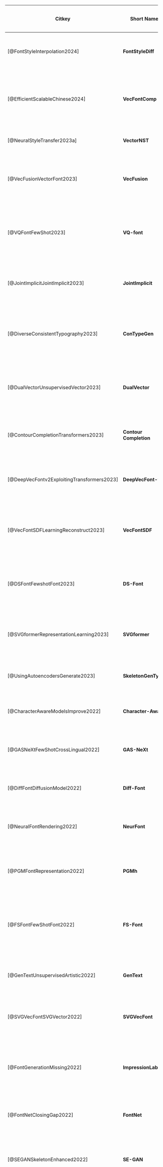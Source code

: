 | **Citkey**                                 | **Short Name**         | **Name**                                                                                                       | **Year** | **Tasks**                                                                           | **Input Type**                         | **Input Detail**                                      | **Encoding Representation**                                                         | **Decoding Modality**                               | **Output Type** | **Output Detail**                                | **Representation**                                                | **Latent Space**                                            | **Datasets Size**                                                                                                                                                                   | **Training / Testing Distribution**                                                                                                                        | **Dataset Source**                                                                                           | **Techniques and Features**                                                                                                             | **Architecture Base**                                               | **Layers**                                                                                         | **Output Evaluation Methods**                                                                                                               | **Evaluation Comparison**                                                                | **Type Designer Involvement as expert** |
| ------------------------------------------ | ---------------------- | -------------------------------------------------------------------------------------------------------------- | -------- | ----------------------------------------------------------------------------------- | -------------------------------------- | ----------------------------------------------------- | ----------------------------------------------------------------------------------- | --------------------------------------------------- | --------------- | ------------------------------------------------ | ----------------------------------------------------------------- | ----------------------------------------------------------- | ----------------------------------------------------------------------------------------------------------------------------------------------------------------------------------- | ---------------------------------------------------------------------------------------------------------------------------------------------------------- | ------------------------------------------------------------------------------------------------------------ | --------------------------------------------------------------------------------------------------------------------------------------- | ------------------------------------------------------------------- | -------------------------------------------------------------------------------------------------- | ------------------------------------------------------------------------------------------------------------------------------------------- | ---------------------------------------------------------------------------------------- | --------------------------------------- |
| [@FontStyleInterpolation2024]              | **FontStyleDiff**      | Font Style Interpolation with Diffusion Models                                                                 | 2024     | interpolation                                                                       | raster images                          | Latin alphabet images (64x64 pixels)                  | Conditional diffusion model (U-Net architecture)                                    | Iterative denoising process                         | raster images   | Font images (64x64 pixels)                       | Real-valued condition vectors, noise images                       | Not specified                                               | MyFonts: 17,412 fonts; GoogleFonts: 2,545 fonts                                                                                                                                     | Train: 13,938 fonts, Val: 1,734 fonts, Test: 1,740 fonts                                                                                                   | MyFonts, GoogleFonts                                                                                         | Image-blending, condition-blending, noise-blending approaches                                                                           | U-Net (diffusion model)                                             | Denoising U-Net with several layers                                                                | Recognition accuracy, qualitative comparison                                                                                                | FANnet, Diff-Font                                                                        | No                                      |
| [@EfficientScalableChinese2024]            | **VecFontComp**        | Efficient and Scalable Chinese Vector Font Generation via Component Composition                                | 2024     | reconstruction, zero-shot font extension                                            | vector paths                           | Chinese character components                          | Affine transformation using Spatial Transformer Network                             | Component-based synthesis                           | vector paths    | Chinese character vectors                        | Affine transformation matrices                                    | Not specified                                               | 92,560 characters                                                                                                                                                                   | Train: 80%, Val: 20% from each font dataset                                                                                                                | Created dataset, SourceHanSans, BableStone, AlibabaPuHuiTi, OPPOSansR, SmileySans, YouAiYuanTi, WenDingKaiTi | Affine transformation, component composition                                                                                            | Spatial Transformer Network                                         | Feature extractor (VGG19), Fusion module (Stack, AdaIN, Cross Attention), Regressor (MLP)          | MAE, RMSE, FID, LPIPS                                                                                                                       | DVF-v2, GAN                                                                              | Font Designer                           |
| [@NeuralStyleTransfer2023a]                | **VectorNST**          | Neural Style Transfer for Vector Graphics                                                                      | 2023     | style transfer                                                                      | vector images                          | SVG images with Bezier curves                         | Differentiable Rasterization (DiffVG)                                               | Real-time style transfer                            | vector images   | Stylized SVG images                              | LPIPS features, contour features                                  | Differentiable, real-time updated latent space              | 500 vector images                                                                                                                                                                   | Not specified                                                                                                                                              | FreeSVG                                                                                                      | LPIPS, Contour Loss                                                                                                                     | VGG-19                                                              | Convolutional layers, differentiable rasterization                                                 | User studies, qualitative comparison                                                                                                        | DiffVG, Gatys et al.                                                                     | Not specified                           |
| [@VecFusionVectorFont2023]                 | **VecFusion**          | VecFusion: Vector Font Generation with Diffusion                                                               | 2023     | interpolation, completion                                                           | raster images                          | Raster images of glyphs                               | Cascaded diffusion model with vector diffusion                                      | Sequential                                          | vector paths    | Vector glyphs                                    | Mixed discrete-continuous representation for control points       | Not specified                                               | 1,424 fonts, 577 distinct Unicode glyphs                                                                                                                                            | Train: 314K glyphs, Val: 5K glyphs, Test: 5K glyphs                                                                                                        | Google Fonts                                                                                                 | Cascaded diffusion model, Mixed discrete-continuous representation, Transformer-based vector model                                      | Transformer-based                                                   | 8 Transformer layers                                                                               | L1, Chamfer Distance (CD), Control point difference (#cp diff), Vector path difference (#vp diff)                                           | ChiroDiff, DeepVecFont-v2                                                                | No                                      |
| [@VQFontFewShot2023]                       | **VQ-font**            | VQ-Font: Few shot font generation via transferring similarity guided global style and quantization local style | 2023     | font completion                                                                     | raster images                          | Raster images of glyphs                               | Similarity-guided global style and quantization local style representation          | Sequential                                          | raster images   | Font glyphs                                      | Discrete latent codes for component-level styles                  | Not specified                                               | 386 Chinese fonts, 3,500 characters each                                                                                                                                            | Train: 370 fonts, 3,000 characters each; Test: 15 unseen fonts, 3,000 seen characters each, 15 unseen fonts, 500 unseen characters each                    | Custom dataset                                                                                               | Global and local style aggregation, Cross-attention-based style transfer, GAN-based training                                            | GAN and VQ-VAE                                                      | 3 Transformer layers for cross-attention, 8 attention heads                                        | SSIM, RMSE, LPIPS, FID, User Study                                                                                                          | FUNIT, MX-Font, LF-Font, DG-Font, AGIS-net, FS-Font                                      | No                                      |
| [@JointImplicitJointImplicit2023]          | **JointImplicit**      | JointImplicit: Joint Implicit Neural Representation for High-fidelity and Compact Vector Fonts                 | 2023     | interpolation                                                                       | raster images                          | Pixelated font images                                 | Joint neural representation using SDF and probabilistic corner field (CF)           | Sequential                                          | vector paths    | Vector fonts                                     | Embeddings of SDF and CF                                          | Not specified                                               | 1,425 fonts, 52 glyphs per font                                                                                                                                                     | Train: 90%, Test: 10%                                                                                                                                      | Public datasets                                                                                              | Implicit neural representation, Corner field modeling, Dual contouring for vectorization                                                | HyperNetworks-based                                                 | Multi-layer perceptrons (MLPs) for SDF and CF networks                                             | L1 error, SSIM, s-mIoU                                                                                                                      | Im2Vec, Multi-Implicit, DeepVecFont, Attr2Font                                           | No                                      |
| [@DiverseConsistentTypography2023]         | **ConTypeGen**         | Towards Diverse and Consistent Typography Generation                                                           | 2023     | style transfer                                                                      | raster images                          | Graphic documents with text elements                  | Autoregressive Transformer with attention mechanism                                 | Sequential                                          | raster images   | Typographic designs                              | Fine-grained typographic attributes                               | Not specified                                               | 23,475 design templates                                                                                                                                                             | Train: 18,780, Test: 2,347, Val: 2,347                                                                                                                     | Crello dataset                                                                                               | Structure-preserved sampling, Fine-grained attribute generation, Consistency and diversity in styling                                   | Transformer-based                                                   | 8 Transformer blocks                                                                               | Attribute metrics (accuracy, MAE, color difference), Structure score, Diversity score                                                       | CanvasVAE, MFC                                                                           | No                                      |
| [@DualVectorUnsupervisedVector2023]        | **DualVector**         | DualVector: Unsupervised Vector Font Synthesis with Dual-Part Representation                                   | 2023     | interpolation, font completion                                                      | raster images                          | Glyph images                                          | Joint vector and pixel representation                                               | Sequential                                          | vector paths    | Vector glyphs                                    | Dual-part vector representation                                   | Shared between modalities                                   | Public datasets: 1,425 fonts, 52 glyphs per font                                                                                                                                    | Train: 90%, Test: 10%                                                                                                                                      | Public datasets                                                                                              | Dual-part representation, Differentiable rendering, Contour refinement, UDF initialization                                              | Transformer-based                                                   | Encoder: CNN + Transformer (6 layers), Decoder: Transformer + MLP                                  | SSIM, L1, s-IoU, LPIPS                                                                                                                      | DeepVecFont, Im2Vec, Multi-Implicits                                                     | No                                      |
| [@ContourCompletionTransformers2023]       | **Contour Completion** | Contour Completion by Transformers and Its Application to Vector Font Data                                     | 2023     | contour completion                                                                  | contour sequences                      | Contour sequences with missing points                 | Sequence embedding                                                                  | Sequence-to-sequence                                | vector paths    | Completed contour sequences                      | 5D vectors (x, y, Contour ID, Point ID, curve flag)               | Not specified                                               | Google Fonts: 489 Serif, 1,275 Sans-Serif, 327 Display, 91 Handwriting                                                                                                              | Train: 1,777 fonts, Val: 200 fonts, Test: 205 fonts                                                                                                        | Google Fonts                                                                                                 | Multi-task learning, Loss functions for contour, point, coordinate, and flags                                                           | Transformer-based                                                   | 4 Transformer layers (Encoder & Decoder)                                                           | L1 distance, Hausdorff distance                                                                                                             | Standard Transformer-Encoder                                                             | No                                      |
| [@DeepVecFontv2ExploitingTransformers2023] | **DeepVecFont-v2**     | DeepVecFont-v2: Exploiting Transformers to Synthesize Vector Fonts with Higher Quality                         | 2023     | interpolation, font completion                                                      | raster images                          | Raster images and vector outlines                     | Relaxation representation for vector outlines                                       | Sequence-to-sequence                                | vector paths    | Vector glyphs                                    | Embeddings of drawing commands and coordinates                    | Not specified                                               | English: 8,035 fonts, Chinese: 212 fonts                                                                                                                                            | Train: 8,035 (EN), 212 (CN), Test: 1,425 (EN), 34 (CN)                                                                                                     | Google Fonts                                                                                                 | Transformer encoder-decoder, Bezier curve alignment, Self-refinement                                                                    | Transformer-based                                                   | 6 Transformer layers                                                                               | Reconstruction errors (L1), IoU, Bezier curve alignment loss                                                                                | DeepSVG, DeepVecFont                                                                     | No                                      |
| [@VecFontSDFLearningReconstruct2023]       | **VecFontSDF**         | VecFontSDF: Learning to Reconstruct and Synthesize High-quality Vector Fonts via Signed Distance Functions     | 2023     | style transfer                                                                      | raster images                          | Raster images of glyphs                               | Spatial representation                                                              | Sequential                                          | raster images   | Font glyphs                                      | Signed Distance Function (SDF)                                    | Multi-scale                                                 | Google Fonts: 143K glyph images                                                                                                                                                     | Train: 90%, Test: 10%                                                                                                                                      | Google Fonts                                                                                                 | SDF rendering, Style transfer, Multi-scale feature extraction                                                                           | CNN-based                                                           | 16 convolutional layers                                                                            | MSE, SSIM, FID                                                                                                                              | DeepSVG, Im2vec, DeepVecFont                                                             | No                                      |
| [@DSFontFewshotFont2023]                   | **DS-Font**            | DS-Font: Few-shot Font Generation by Learning Style Difference and Similarity                                  | 2023     | font completion                                                                     | raster images                          | Raster images of glyphs                               | Style representation through multi-layer style projector (MSP)                      | Sequential                                          | raster images   | Font glyphs                                      | Embeddings of style codes                                         | Not specified                                               | 1,425 fonts, 52 glyphs per font                                                                                                                                                     | Train: 90%, Test: 10%                                                                                                                                      | Public datasets                                                                                              | Multi-layer style projector (MSP), multi-task patch discriminator, contrastive learning                                                 | GAN-based                                                           | Multi-layer style projector, multi-task patch discriminator, generator with attention mechanism    | L1 loss, LPIPS, RMSE, Acc(C), Acc(S), FID(C), FID(S)                                                                                        | LF-Font, MX-Font, DG-Font, FTransGAN, MF-Net                                             | No                                      |
| [@SVGformerRepresentationLearning2023]     | **SVGformer**          | SVGformer: Representation Learning for Continuous Vector Graphics Using Transformers                           | 2023     | classification, interpolation, retrieval                                            | vector paths                           | Continuous SVG commands                               | Sequential and Geometric representation                                             | Sequential                                          | vector paths    | Vector graphics (SVGs)                           | Embeddings of continuous commands and geometric information       | Not specified                                               | Google Fonts, Icons dataset: Size not specified                                                                                                                                     | Not specified                                                                                                                                              | Google Fonts, Icons datasets                                                                                 | Geometric self-attention, Graph convolutional network (GCN), Continuous value embedding                                                 | Transformer-based                                                   | Encoder: Multiple geometric self-attention modules, Decoder: Multi-head attention                  | Chamfer distance (CD), Cross-entropy (CE)                                                                                                   | DeepSVG, LayoutTransformer                                                               | No                                      |
| [@UsingAutoencodersGenerate2023]           | **SkeletonGenType**    | Using Autoencoders to Generate Skeleton-Based Typography                                                       | 2023     | interpolation                                                                       | raster images                          | Alphabet images (64x64 pixels)                        | Variational Autoencoder (VAE), Autoregressive Sketch Decoder                        | Sketch Decoder (LSTM)                               | raster images   | Skeleton images (64x64 pixels)                   | Real-valued condition vectors, means (µ), standard deviations (σ) | Regularized, smooth latent space                            | 68,198 images                                                                                                                                                                       | Train: Not specified                                                                                                                                       | Google Fonts                                                                                                 | Skeleton extraction, Conditional VAE, Sketch Decoder                                                                                    | Variational Autoencoder (VAE)                                       | Convolutional layers, LSTM layers with dropout                                                     | Binary Cross Entropy, Kullback-Leibler Divergence                                                                                           | Not specified                                                                            | Not specified                           |
| [@CharacterAwareModelsImprove2022]         | **Character-Aware**    | Character-Aware Models Improve Visual Text Rendering                                                           | 2022     | text rendering                                                                      | raster images                          | Text inputs (character-level and token-level)         | Character-aware and character-blind representations                                 | Sequential                                          | raster images   | Visual text rendering in images                  | Token and character embeddings                                    | Not specified                                               | Not specified                                                                                                                                                                       | Train: 500,000 steps, Test: Not specified                                                                                                                  | Laion-400M                                                                                                   | Character-aware and character-blind text encoders, Hybrid models, Pretraining                                                           | T5, ByT5, Concat(T5-XXL, ByT5-Small)                                | Multiple layers (sizes not specified)                                                              | OCR-based metrics (accuracy), Human ratings                                                                                                 | Imagen, Stable Diffusion, Parti                                                          | No                                      |
| [@GASNeXtFewShotCrossLingual2022]          | **GAS-NeXt**           | GAS-NeXt: Few-Shot Cross-Lingual Font Generator                                                                | 2022     | cross-lingual font completion                                                       | raster images                          | Raster images and style reference images              | Layer attention and context-aware attention                                         | Sequential                                          | raster images   | Stylized glyph images                            | Encoded style and content features                                | Not specified                                               | Li et al. dataset                                                                                                                                                                   | Train: 90%, Test: 10%                                                                                                                                      | Li et al. dataset, Azadi et al. dataset, CASIA dataset                                                       | Layer attention, Context-aware attention, Local discriminator                                                                           | AGIS-Net and Font Translator GAN based                              | Encoder: 6 convolutional layers, Decoder: 6 deconvolutional layers                                 | FID, SSIM, Pixel-level Accuracy                                                                                                             | Font Translator GAN, AGIS-Net                                                            | No                                      |
| [@DiffFontDiffusionModel2022]              | **Diff-Font**          | Diffusion Model for Robust One-Shot Font Generation                                                            | 2022     | font completion                                                                     | raster images                          | Raster images of glyphs                               | Gaussian noise representation                                                       | Sequential                                          | raster images   | Font glyphs                                      | Character attributes embedding (content, stroke, style)           | Not specified                                               | Small: 1,000 Chinese characters, Large: 3,755 Chinese characters                                                                                                                    | Train: 80%, Test: 20%                                                                                                                                      | Custom dataset                                                                                               | Diffusion model, Stroke-wise information                                                                                                | UNet-based DDPM                                                     | Multi-scale U-Net layers                                                                           | SSIM, RMSE, LPIPS, FID                                                                                                                      | FUNIT, MX-Font, DG-Font                                                                  | No                                      |
| [@NeuralFontRendering2022]                 | **NeurFont**           | Neural Font Rendering                                                                                          | 2022     | interpolation                                                                       | vector paths                           | Vector glyph outlines                                 | Implicit neural representation                                                      | Sequential                                          | raster images   | Rasterized glyphs at various sizes               | Implicit functions                                                | Not specified                                               | Not specified                                                                                                                                                                       | Not specified                                                                                                                                              | Custom dataset                                                                                               | Implicit neural representation, Frequency encoding, Batch normalization adaptations                                                     | U-Net-based, Implicit model                                         | Encoder-decoder with multiple layers, Implicit model with 5 layers                                 | L2 pixelwise loss, Focal loss                                                                                                               | Comparison between masked MLP and implicit model                                         | No                                      |
| [@PGMFontRepresentation2022]               | **PGMh**               | PGM: Font Representation Learning via Paired-glyph Matching                                                    | 2022     | font retrieval, style transfer, font completion                                     | raster images                          | Glyph images                                          | Paired-glyph matching learning                                                      | Sequential                                          | embedings       | Font embeddings                                  | Embeddings of glyph representations                               | Not specified                                               | O’Donovan: 1,088 fonts, Capitals64: 10,682 fonts, Open Font Library (OFL): 3,802 fonts                                                                                              | O’Donovan: Train: 1,088 fonts, Val: 28 fonts, Capitals64: Train: 7,649 fonts, Val: 1,473 fonts, Test: 1,560 fonts, OFL: Train: 3,702 fonts, Val: 100 fonts | O’Donovan dataset, Capitals64, OFL                                                                           | Paired-glyph matching, Cross-entropy loss, L1 loss, Contrastive learning                                                                | ResNet18-based                                                      | ResNet18 backbone, additional layers for projection head                                           | Retrieval mean accuracy (MACC_Ret), Font attribute prediction (L1-error)                                                                    | Classification, Style Transfer, Autoencoder                                              | No                                      |
| [@FSFontFewShotFont2022]                   | **FS-Font**            | FS-Font: Few-Shot Font Generation by Learning Fine-Grained Local Styles                                        | 2022     | font completion                                                                     | raster images                          | Raster images of glyphs                               | Fine-grained local style representation through cross-attention                     | Sequential                                          | raster images   | Stylized glyph images                            | Fine-grained local style representation (FLS)                     | Not specified                                               | 407 fonts, 3,396 characters                                                                                                                                                         | Train: 397 fonts, 2,896 characters, Test: 10 fonts, 500 unseen characters (UFUC), 2,896 seen characters (UFSC)                                             | Custom dataset                                                                                               | Cross-attention based style aggregation, Self-reconstruction branch, Reference selection strategy                                       | Convolutional and Residual Blocks                                   | Multiple convolutional and residual layers                                                         | L1 loss, RMSE, SSIM, LPIPS, User Study                                                                                                      | FUNIT, DG-Font, MX-Font, AGIS-net, LF-Font                                               | No                                      |
| [@GenTextUnsupervisedArtistic2022]         | **GenText**            | GenText: Unsupervised Artistic Text Generation via Decoupled Font and Texture Manipulation                     | 2022     | text effect transfer, font style transfer, image style transfer, font interpolation | raster images                          | Content images, font images, texture reference images | Spatial and global code representation                                              | Sequence-to-sequence                                | raster images   | Artistic text images                             | Embeddings (spatial and global code)                              | Not specified                                               | Artistic text benchmarks (e.g., TE141K)                                                                                                                                             | Train: 90%, Test: 10%                                                                                                                                      | Public datasets                                                                                              | GAN, unsupervised learning, stylization and destylization                                                                               | Encoder-decoder GAN                                                 | 4 downsampling residual blocks, 2 convolution layers                                               | PSNR, SSIM, Perceptual loss, Style loss                                                                                                     | AdaIN, Dpatch, NCE, CycleGAN                                                             | No                                      |
| [@SVGVecFontSVGVector2022]                 | **SVGVecFont**         | SVGVecFont: SVG Vector Font Generation for Chinese Characters with Transformer                                 | 2022     | interpolation, completion                                                           | vector paths                           | SVG vector graphics                                   | Sequence-to-sequence                                                                | Sequence-to-sequence                                | vector paths    | Vector glyphs                                    | Commands and Coordinates                                          | Not specified                                               | Chinese: 407 fonts, 3396 characters                                                                                                                                                 | Train: 397 fonts, Test: 10 fonts                                                                                                                           | Public datasets                                                                                              | Transformer encoder-decoder, Style Aggregation Module                                                                                   | Transformer-based                                                   | Multi-head projection, Self-reconstruction branch                                                  | L1 loss, Adversarial loss, SSIM, LPIPS, FID                                                                                                 | DeepVecFont, Diff-Font, GAS-NeXt                                                         | No                                      |
| [@FontGenerationMissing2022]               | **ImpressionLabels**   | Font Generation with Missing Impression Labels                                                                 | 2022     | style transfer                                                                      | raster images                          | Raster images of glyphs                               | Conditional GAN with missing label handling                                         | Sequential                                          | raster images   | Font glyphs                                      | Impression label embeddings                                       | Not specified                                               | MyFonts: 17,202 fonts, 1,430 impression labels                                                                                                                                      | Train: 90%, Test: 10%                                                                                                                                      | MyFonts dataset                                                                                              | Co-occurrence-based missing label estimator, Impression label space compressor, Style consistency discriminator                         | GAN-based                                                           | Progressive GAN with auxiliary classifiers                                                         | FID, Intra-FID, mAP-train, mAP-test                                                                                                         | C-GAN+, AC-GAN+, CP-GAN+, Imp2Font                                                       | No                                      |
| [@FontNetClosingGap2022]                   | **FontNet**            | FontNet: Closing the gap to font designer performance in font synthesis                                        | 2022     | font style transfer, font completion                                                | raster images                          | Font images                                           | Embedding                                                                           | Adversarial generation                              | raster images   | High-resolution font images                      | Embeddings of style and content features                          | Style embedding space                                       | 90 Korean fonts, 2,350 characters                                                                                                                                                   | Train: 75% fonts, Test: 25% fonts                                                                                                                          | Naver Fonts                                                                                                  | StyleGAN, Separator network, Triplet loss                                                                                               | StyleGAN-based                                                      | Encoder-Decoder with separator network                                                             | SSIM, mFID, Top-1 accuracy                                                                                                                  | MX-Font, FUNIT                                                                           | No                                      |
| [@SEGANSkeletonEnhanced2022]               | **SE-GAN**             | SE-GAN: Skeleton Enhanced GAN-based Model for Brush Handwriting Font Generation                                | 2022     | style transfer                                                                      | raster images                          | Raster images of brush handwriting                    | Spatial representation                                                              | Sequential                                          | raster images   | Font glyphs                                      | Skeleton-based representation                                     | Multi-scale                                                 | Custom dataset: 15,799 high-resolution images                                                                                                                                       | Train: 80%, Dev: 10%, Test: 10%                                                                                                                            | Custom dataset                                                                                               | GAN-based model, Self-attentive Refined Attention Module (SAttRAM), skeleton discriminator                                              | GAN-based                                                           | 4 residual blocks for each encoder, 2 discriminators                                               | Content accuracy, FID, User preference                                                                                                      | zi2zi, CycleGAN, StarGAN, DF-Font                                                        | Yes                                     |
| [@ArbitraryFontGeneration2022]             | **ArbitFontGen*        | Arbitrary Font Generation by Encoder Learning of Disentangled Features                                         | 2022     | style transfer                                                                      | raster images                          | Raster images of fonts                                | Spatial representation                                                              | Sequential                                          | raster images   | Font images                                      | Disentangled features of text content and font style              | N/A                                                         | Korean: 238 train, 40 test; Chinese: 185 train, 15 test; English: 185 train, 15 test                                                                                                | Train: 85%, Test: 15%                                                                                                                                      | Noonnu, Internet, Chinese Font Design                                                                        | Stacked input, Consistency loss, VGG-19, AdaIN, Hallucinated stack                                                                      | VGG-19 based                                                        | VGG-19 layers, AdaIN layers, ConvBlock layers                                                      | FID, L1 distance, Perceptual distance                                                                                                       | FUNIT, EMD                                                                               | No                                      |
| [@CVFontSynthesizingChinese2022]           | **CVFont**             | CVFont: Synthesizing Chinese Vector Fonts via Deep Layout Inferring                                            | 2022     | style transfer                                                                      | raster images                          | Raster images of glyphs                               | Hierarchical approach to component extraction, using CPD algorithm for registration | Sequential                                          | vector paths    | Chinese vector fonts                             | Components and strokes                                            | Multi-scale                                                 | GB2312 Kaiti font library (6763 characters), 70 Chinese fonts                                                                                                                       | Pre-train: 60 fonts, Online: 10 fonts, Testing: 69 fonts                                                                                                   | Founder Group                                                                                                | Layout prediction with Faster R-CNN, U-Net based generator, Skeleton extraction, Shape decomposition                                    | ResNet-101 + U-Net                                                  | ResNet-101 backbone, U-Net generator with 3 downsampling layers, Faster R-CNN detector             | IoU scores, Qualitative user study                                                                                                          | Rewrite, pix2pix, CycleGAN, EasyFont, zi2zi                                              | Yes                                     |
| [@XMPFontSelfSupervisedCrossModality2022]  | **XMP-Font**           | XMP-Font: Self-Supervised Cross-Modality Pre-Training for Few-Shot Font Generation                             | 2022     | font completion                                                                     | raster images                          | Glyph images, stroke labels                           | Cross-modality representation                                                       | Cross-modality                                      | raster images   | Glyphs                                           | Stroke-level, component-level, character-level styles             | Pre-trained with self-supervised signals                    | 100 font styles                                                                                                                                                                     | Train: 90%, Test: 10%                                                                                                                                      | Founder font libraries                                                                                       | Cross-modality transformer-based encoder, ECA modules, LSTM-based stroke loss                                                           | Transformer-based                                                   | Cross-modality encoder with BERT layers, 4 ECA modules                                             | FID, PSNR, SSIM, L1, User study                                                                                                             | StarGAN-v2, FUNIT, LF-Font, MX-Font, DG-Font                                             | No                                      |
| [@SharedLatentSpace2022]                   | **NoisyImpressions**   | Shared Latent Space of Font Shapes and Their Noisy Impressions.                                                | 2022     | cross-modal: shape-to-impression, impression-to-shape                               | raster images                          | Glyph images, impression words                        | Shared latent space representation                                                  | Cross-modal                                         | raster images   | Glyph images, impression words                   | Vector representations for font shapes and impression words       | Shared latent space with DeepSets                           | MyFonts: 18,815 fonts                                                                                                                                                               | Train: 9,980, Validation: 2,992, Test: 1,223                                                                                                               | MyFonts dataset                                                                                              | DeepSets for shape-relevant impression filtering, cross-modal autoencoders                                                              | Autoencoder, ResNet18-based encoder                                 | ResNet18 encoder, deconvolutional layers for decoder                                               | Precision@K, average retrieval rank, Hausdorff distance                                                                                     | Impressions2Font                                                                         | No                                      |
| [@StrokeStylesStrokebasedSegmentation2022] | **StrokeStyles**       | Stroke-based Segmentation and Stylization of Fonts.                                                            | 2022     | style transfer                                                                      | vector paths                           | Glyph outlines                                        | Stroke-based segmentation with curvilinear shape features and augmented medial axis | Parametric                                          | raster images   | Stylized glyphs                                  | Shape components and stroke-based representation                  | Not specified                                               | Not specified                                                                                                                                                                       | Not specified                                                                                                                                              | Not specified                                                                                                | Stroke-based segmentation, Curvilinear shape features, Augmented medial axis, Junction types                                            | Not specified                                                       | Not specified                                                                                      | Qualitative visual inspection, User study                                                                                                   | Not specified                                                                            | No                                      |
| [@PGMFontRepresentation2022]               | **PGM**                | PGM: Font Representation Learning via Paired-glyph Matching                                                    | 2022     | font retrieval, style transfer                                                      | raster images                          | Glyph images of characters                            | Paired-glyph matching with contrastive learning                                     | Parametric                                          | embedings       | Font embeddings                                  | Latent space with high dimensional glyph embeddings               | Not specified                                               | O’Donovan dataset: 1,088 fonts (training), 28 fonts (validation); OFL: 3,702 fonts (training), 100 fonts (validation); Capitals64: 7,649 fonts (training), 1,473 fonts (validation) | O’Donovan: train/val (1,088/28), OFL: train/val (3,702/100), Capitals64: train/val/test (7,649/1,473/1,560)                                                | O’Donovan dataset, Open Font Library (OFL), Capitals64                                                       | Paired-glyph matching, Contrastive learning, ResNet18 backbone, Retrieval accuracy, Font attribute prediction                           | ResNet18 backbone                                                   | Not specified                                                                                      | Retrieval mean accuracy (MACCRet), Font attribute prediction L1-error, Image L1-error                                                       | Classification, Style Transfer, Autoencoder, Srivatsan et al.                            | No                                      |
| [@CKFontFewShotKorean2021]                 | **CKFont**             | CKFont: Few-Shot Korean Font Generation based on Hangul Composability                                          | 2021     | font completion                                                                     | raster images                          | Glyph images                                          | Spatial representation                                                              | Sequential                                          | raster images   | Glyphs                                           | Character-level styles                                            | Pre-trained with self-supervised signals                    | 2,350 glyphs                                                                                                                                                                        | Train: 2,000, Test: 350                                                                                                                                    | Hangul standard code system (KS X 1001)                                                                      | Conditional GAN, dual encoders, style extraction from components                                                                        | GAN-based                                                           | 6 convolutional layers in each encoder, 6 deconvolutional layers in the decoder                    | L1, L2, SSIM, FID                                                                                                                           | zi2zi, SKFont                                                                            | No                                      |
| [@ScalableFontReconstruction2021]          | **DualFont-MF**        | Scalable Font Reconstruction with Dual Latent Manifolds                                                        | 2021     | reconstruction                                                                      | raster images                          | Glyph images                                          | Dual latent manifolds representation                                                | Matrix factorization                                | raster images   | Glyph images                                     | Vector representations for font style and character shape         | Dual latent spaces with Gaussian priors                     | Google Fonts: 2017 fonts, Chinese Simplified: 623 fonts                                                                                                                             | Train: 60%, Dev: 20%, Test: 20%                                                                                                                            | Google Fonts, Chinese Simplified dataset                                                                     | Dual manifold model, adaptive wavelet loss, U-Net architecture                                                                          | U-Net-based                                                         | Encoder: convolutional layers, Decoder: transposed convolutional layers with MLP parameters        | SSIM, L2, Human evaluation (Amazon Mechanical Turk)                                                                                         | EMD, Nearest Neighbor                                                                    | No                                      |
| [@ZiGANFinegrainedChinese2021]             | **ZiGAN**              | ZiGAN: Fine-grained Chinese Calligraphy Font Generation via a Few-shot Style Transfer Approach                 | 2021     | style transfer                                                                      | raster images                          | Glyph images                                          | Spatial representation                                                              | Sequential                                          | raster images   | Glyphs                                           | Character-level styles                                            | Learned correlation between structures of different styles  | 61,151 images, 6560 characters                                                                                                                                                      | Train: 100 or 200 shots, Test: remaining images                                                                                                            | Chinese calligraphy character website                                                                        | GAN-based, CAM attention module, CycleGAN                                                                                               | GAN-based                                                           | Encoder: 8 convolutional layers, Decoder: 8 deconvolutional layers                                 | FID, IOU, Top-1 Accuracy, User study                                                                                                        | zi2zi, pix2pix, U-GAT-IT, CycleGAN, StarGAN, CalliGAN                                    | No                                      |
| [@DeepVecFontSynthesizingHighquality2021]  | **DeepVecFont**        | DeepVecFont: Synthesizing High-quality Vector Fonts via Dual-modality Learning                                 | 2021     | font completion, interpolation                                                      | raster images, vector paths            | Raster images, vector outlines                        | Dual-modality representation                                                        | Sequential                                          | vector paths    | Vector glyphs                                    | Image-aspect and sequence-aspect features                         | Latent space with Gaussian priors                           | 8K fonts for training, 1.5K for testing                                                                                                                                             | Train: 8K fonts, Test: 1.5K fonts                                                                                                                          | SVG-Fonts Dataset                                                                                            | Dual-modality learning, differentiable rasterization, Mixture Density Network                                                           | CNN-based, RNN-based                                                | Convolutional layers, LSTM layers                                                                  | L1 loss, Perceptual loss, Cross-Entropy loss, MDN loss                                                                                      | SVG-VAE, DeepSVG, Im2Vec                                                                 | No                                      |
| [@FontCompletionManipulation2021]          | **CycleFont**          | Font Completion and Manipulation by Cycling Between Multi-Modality Representations                             | 2021     | font completion, interpolation, manipulation                                        | raster images, vector paths, poit sets | Raster images, SVG curves, point sets                 | Multi-modality representation (image-to-graph-to-image)                             | Multi-modality (graph-based)                        | raster images   | Glyph images                                     | Graph-based representation                                        | Latent space with graph representation                      | Google Fonts: 2693 fonts, 55,554 glyphs                                                                                                                                             | Train: 95%, Test: 5%                                                                                                                                       | Google Fonts dataset                                                                                         | Cross-modality auto-encoder, graph-based representation                                                                                 | Graph-based, auto-encoder                                           | Image encoder (Conv2D), point set decoder, graph constructor, neural renderer                      | MSE, PSNR, SSIM                                                                                                                             | TCN                                                                                      | No                                      |
| [@LearningImplicitGlyph2021]               | **ImplicitGlyph**      | Learning Implicit Glyph Shape Representation                                                                   | 2021     | interpolation, style transfer                                                       | raster images                          | Raster images                                         | Implicit representation                                                             | Implicit function decoding                          | raster images   | Glyph images                                     | Signed distance functions with quadratic curves                   | Continuous 2D space                                         | 26390 glyph images                                                                                                                                                                  | Train: 26390 images, Validation: dataset split                                                                                                             | Custom dataset                                                                                               | Implicit representation, quadratic curves, disentangled encoder, auxiliary character classifier                                         | CNN-based, ResNet-18                                                | ResNet-18 encoder, MLP for curve parameters                                                        | SSIM, LPIPS, L1 distance, User study                                                                                                        | VAE, pix2pix, AGIS-Net, FANnet                                                           | No                                      |
| [@LearningPerceptualManifold2021]          | **PerceptFont-MF**     | Learning Perceptual Manifold of Fonts                                                                          | 2021     | gont exploration, style transfer                                                    | raster images                          | Raster images                                         | Latent space representation                                                         | Sequential                                          | raster images   | Glyph images                                     | Perceptual manifolds                                              | Continuous latent space                                     | Google Fonts: 2169 fonts                                                                                                                                                            | Train: 90%, Test: 10%                                                                                                                                      | Google Fonts                                                                                                 | Variational Autoencoder (VAE), t-SNE for manifold learning, kernel density estimation                                                   | VAE-based                                                           | Encoder: 4 convolutional layers, Decoder: 2 convolutional layers                                   | SSIM, User study                                                                                                                            | Comparison with traditional font exploration interfaces                                  | Yes                                     |
| [@FontRLChineseFont2021]                   | **FontRL**             | FontRL: Chinese Font Synthesis via Deep Reinforcement Learning                                                 | 2021     | font completion                                                                     | raster images                          | Glyph images                                          | Spatial representation                                                              | Sequential                                          | raster images   | Glyph images                                     | Stroke-level styles                                               | Deep reinforcement learning with TPS transformations        | 6,763 characters in 5 styles                                                                                                                                                        | Train: 775 characters, Test: 5 styles                                                                                                                      | Custom dataset                                                                                               | Deep reinforcement learning, TPS transformation, CNN-based image rendering                                                              | ResNet-18, CNN-based                                                | Policy network (ResNet-18), BBoxNet (ResNet-34), StyleNet for rendering                            | L1 loss, IoU, User study                                                                                                                    | SCFont, zi2zi, DCFont, FontRNN, pix2pix                                                  | No                                      |
| [@LFFontFewshotFont2021]                   | **LF-Font**            | LF-Font: Few-shot Font Generation with Localized Style Representations and Factorization                       | 2021     | font completion                                                                     | raster images                          | Glyph images                                          | Spatial representation                                                              | Sequential                                          | raster images   | Glyphs                                           | Localized style representations, factorization modules            | Factorized component and style factors                      | 19,514 characters                                                                                                                                                                   | Train: 467 fonts, Test: 15 fonts                                                                                                                           | Custom collected Chinese fonts                                                                               | Component-wise style encoding, content encoder, factorization modules                                                                   | CNN-based                                                           | Style encoder, content encoder, generator with 4 convolutional layers                              | LPIPS, Accuracy, FID, User study                                                                                                            | SA-VAE, EMD, AGIS-Net, FUNIT, DM-Font                                                    | No                                      |
| [@StrokeGANReducingMode2021]               | **StrokeGAN**          | Reducing Mode Collapse in Chinese Font Generation via Stroke Encoding                                          | 2021     | style transfer                                                                      | raster images                          | Glyph images                                          | Stroke encoding representation                                                      | Sequential                                          | raster images   | Glyph images                                     | Stroke-level encoding                                             | CycleGAN with stroke encoding                               | 9 different fonts datasets                                                                                                                                                          | Train: 90%, Test: 10%                                                                                                                                      | Custom collected, CASIA-HWDB1.1, Internet                                                                    | Stroke encoding, CycleGAN, stroke-encoding reconstruction loss                                                                          | CycleGAN-based                                                      | 2 convolutional layers (down-sampling), 9 residual modules, 2 deconvolutional layers (up-sampling) | Content accuracy, Recognition accuracy, Stroke error                                                                                        | CycleGAN, zi2zi, Chinese Typography Transfer (CTT)                                       | No                                      |
| [@DGFontDeformableGenerative2021]          | **DG-Font**            | DG-Font: Deformable Generative Networks for Unsupervised Font Generation                                       | 2021     | font completion                                                                     | raster images                          | Raster images of glyphs                               | Spatial representation                                                              | Sequential                                          | raster images   | Font glyphs                                      | Spatial features and latent vector representations                | Deformable                                                  | Custom dataset: 410 fonts, 990 characters each                                                                                                                                      | Train: 400 fonts, 800 chars/font; Test: 10 fonts, 190 chars/font                                                                                           | Custom dataset                                                                                               | Deformable convolution, Feature Deformation Skip Connection (FDSC), AdaIN                                                               | CNN-based                                                           | Deformable convolutions, residual blocks, multi-task discriminator                                 | L1 loss, RMSE, SSIM, LPIPS, FID                                                                                                             | CycleGAN, EMD, Zi2zi, GANimorph, FUNIT                                                   | No                                      |
| [@RadicalCompositionNetwork2021]           | **RCN**                | Radical Composition Network for Chinese Character Generation                                                   | 2021     | cross-modal: caption-to-font                                                        | raster images                          | Caption text, Raster images of radicals               | Sequential                                                                          | Sequential                                          | raster images   | Chinese character images                         | Embeddings                                                        | Tree-structured                                             | Printed: 114,665 characters; Handwritten: 2,674,784 characters                                                                                                                      | Train: 22,933 classes, Test: 4,172 classes                                                                                                                 | Custom dataset                                                                                               | Tree-structured encoder (TRN), DenseNet, Deconvolution, Perceptual loss                                                                 | Encoder-decoder (CNN-based)                                         | Tree-structured recurrent units, Deconvolution layers                                              | L1 loss, RMSE, SSIM, LPIPS                                                                                                                  | RAN, zi2zi                                                                               | No                                      |
| [@SkelGANFontImage2021]                    | **SkelGAN**            | SkelGAN: A Font Image Skeletonization Method                                                                   | 2021     | style transfer, skeletonization                                                     | raster images                          | Font images                                           | Spatial representation                                                              | Sequential                                          | raster images   | Skeletons of font glyphs                         | One-pixel-width skeletons                                         | Multi-scale                                                 | Custom dataset: 70,500 glyph images                                                                                                                                                 | Train: 90%, Test: 10%                                                                                                                                      | Custom dataset                                                                                               | GANs, Style classification, Character classification, Multi-scale feature extraction                                                    | Modified U-Net                                                      | 14 layers (7 encoder, 7 decoder)                                                                   | SSIM, L1 distance                                                                                                                           | Lee’s method, Pix2pix                                                                    | No                                      |
| [@AdaptiFontIncreasingIndividuals2021]     | **AdaptiFont**         | AdaptiFont: Increasing Individuals                                                                             | 2021     | adaptive design, reading speed optimisation                                         | text data                              | Text data                                             | Non-negative matrix factorization (NMF)                                             | Generative                                          | vector paths    | TrueType fonts                                   | NMF basis vectors                                                 | Not specified                                               | 25 classic fonts                                                                                                                                                                    | 7 subjects, 250 texts each                                                                                                                                 | Custom collected from Twitter pages of news platforms                                                        | Bayesian optimization, human-in-the-loop system, generative font space                                                                  | Not specified                                                       | NMF with 3 components                                                                              | Reading speed (words per minute), Bayesian ANOVA, Bayesian Pearson Correlation                                                              | Traditional fonts comparison (Kolmogorov-Smirnov test)                                   | No                                      |
| [@FewShotFontStyle2021]                    | **FTransGAN**          | FTransGAN in PyTorch                                                                                           | 2021     | style transfer, font completion                                                     | raster images                          | Grayscale images of glyphs                            | Multi-level attention with Context-aware and Layer Attention Networks               | Sequential                                          | raster images   | Grayscale glyphs                                 | Local and global feature representation                           | Not specified                                               | 847 fonts, each with 52 English letters and ~1000 Chinese characters                                                                                                                | Train: 847 fonts, Test: 29 fonts                                                                                                                           | Constructed by authors                                                                                       | Multi-level attention network, Context-aware Attention Network, Layer Attention Network                                                 | GAN-based                                                           | Encoder-Decoder structure with 3 Conv layers, 6 ResNet blocks, and 3 up-conv layers                | L1 loss, Style loss, Content loss, MAE, SSIM, MS-SSIM, mFID, Top-1 accuracy                                                                 | EMD, DFS                                                                                 | No                                      |
| [@DeepSVGHierarchicalGenerative2020]       | **DeepSVG**            | DeepSVG: A Hierarchical Generative Network for Vector Graphics Animation                                       | 2020     | interpolation, animation, manipulation                                              | vector paths                           | SVG commands                                          | Hierarchical Transformer-based architecture                                         | Non-autoregressive                                  | vector paths    | SVG images                                       | Discrete continuous embedding                                     | Not specified                                               | 100,000 high-quality icons                                                                                                                                                          | Train/Test split not specified                                                                                                                             | SVG-Icons8, constructed by authors                                                                           | Hierarchical generative network, Non-autoregressive feed-forward model                                                                  | Transformer-based                                                   | 4 layers in encoder and decoder with 512 feed-forward dimension                                    | Chamfer distance, Reconstruction Error (RE), Interpolation Smoothness (IS)                                                                  | One-stage autoregressive, One-stage feed-forward, SVG-VAE                                | No                                      |
| [@Font2FontsModifiedImagetoImage2020]      | **Font2Fonts**         | Font2Fonts: A modified Image-to-Image translation framework for font generation                                | 2020     | style transfer, font completion                                                     | raster images                          | Grayscale images of glyphs                            | Conditional GAN with multi-domain translation                                       | Sequential                                          | raster images   | Grayscale glyphs                                 | Local and global feature representation                           | Not specified                                               | 20 Korean fonts, 2,350 most commonly used Korean Hangul characters                                                                                                                  | Train: 75% (15 fonts), Test: 25% (5 fonts)                                                                                                                 | Constructed by authors                                                                                       | Conditional GAN, Multi-domain translation, Unicode-based font dataset generator                                                         | GAN-based                                                           | 7 down-sampling and 7 up-sampling layers with Instance Normalization                               | L1 loss, GAN loss, Style classification loss, MAE, SSIM                                                                                     | pix2pix                                                                                  | No                                      |
| [@CalliGANStyleStructureaware2020]         | **CalliGAN**           | CalliGAN: Style and Structure-aware Chinese Calligraphy Character Generator                                    | 2020     | style transfer                                                                      | raster images                          | Grayscale images of glyphs                            | Component-based encoder-decoder with multi-domain translation                       | Sequential                                          | raster images   | Grayscale glyphs                                 | Embedding and component encoding                                  | Not specified                                               | 29 calligraphy styles, 47552 images                                                                                                                                                 | Train: 39815 images, Test: 7737 images                                                                                                                     | Constructed by authors                                                                                       | Component-based encoder, U-Net-based generator, multi-domain translation                                                                | GAN-based                                                           | 8 encoder and 8 decoder layers, Component encoder with LSTM                                        | MSE, SSIM, Human subject study                                                                                                              | zi2zi, AEGG                                                                              | No                                      |
| [@Attribute2FontCreatingFonts2020]         | **Attribute2Font**     | Attribute2Font: Creating Fonts You Want From Attributes                                                        | 2020     | style transfer, interpolation, font completion, editing                             | raster images                          | Glyph images                                          | Hierarchical encoder-decoder with Attribute Attention Module (AAM)                  | Sequential                                          | raster images   | Glyph images                                     | Attribute embeddings                                              | Not specified                                               | 148 labeled fonts, 968 unlabeled fonts                                                                                                                                              | Train: 120 fonts, Val: 28 fonts                                                                                                                            | AttrFont-ENG (O'Donovan et al., 2014)                                                                        | Attribute Attention Module, Semi-supervised learning, Visual Style Transformer                                                          | CNN-based encoder-decoder                                           | 16 residual blocks, 4 up-sampling layers, AAM                                                      | IS, FID, LPIPS, SSIM, pixel-level accuracy (pix-acc), Hausdorff, Chamfer                                                                    | AttGAN, StarGAN, RelGAN, STGAN, O'Donovan et al., Chen et al.                            | Yes                                     |
| [@AutomaticChineseFont2020]                | **EmoGAN**             | Automatic Chinese Font Generation System Reflecting Emotions Based on Generative Adversarial Network           | 2020     | style transfer, interpolation, font completion                                      | raster images                          | Glyph images                                          | Hierarchical encoder-decoder with Emotion Guidance Module (EGM)                     | Sequential                                          | raster images   | Glyph images                                     | Emotion embeddings, Style embeddings                              | Not specified                                               | 30 fonts for training, 27 fonts for fine-tuning                                                                                                                                     | Train: 27 fonts (1000 chars each), Fine-tune: 6 fonts (3000 chars each)                                                                                    | Questionnaire system (Tencent platform)                                                                      | Emotional Guidance GAN (EG-GAN), EM Distance, Gradient Penalty, Classification loss                                                     | CNN-based encoder-decoder                                           | Multiple convolutional layers, EGM                                                                 | SSIM, PSNR, evaluation questionnaire                                                                                                        | Zi2Zi, EG-GAN 1 (without Gradient Penalty)                                               | Yes                                     |
| [@RDGANFewZeroShot2020]                    | **RD-GAN**             | RD-GAN: Few/Zero-Shot Chinese Character Style Transfer via Radical Decomposition and Rendering                 | 2020     | style transfer, interpolation                                                       | raster images                          | Glyph images                                          | Radical decomposition-and-rendering-based GAN                                       | Sequential                                          | raster images   | Stylized glyph images                            | Radical embeddings, Style embeddings                              | Not specified                                               | 1473 classes with 50 samples each (D1), 5 samples each (D2), 1473 unseen categories (D3)                                                                                            | D1: same category in training and test, D2: 5 samples per category, D3: unseen categories                                                                  | TKH Dataset (Tripitaka paragraph images)                                                                     | Radical Extraction Module (REM), Radical Rendering Module (RRM), Multi-level Discriminator (MLD)                                        | CNN-based encoder-decoder                                           | 2-layer Bi-directional LSTM (BLSTM), convolutional layers, 2D attention mechanism                  | L1 loss, Root Mean Square Error (RMSE), Structural Similarity Index (SSIM)                                                                  | Pix2pix, Cycle-GAN, MC-GAN, Zi2zi, EMD                                                   | No                                      |
| [@DMFontFewShotCompositional2020]          | **DM-Font**            | DM-Font: Few-Shot Compositional Font Generation with Dual Memory                                               | 2020     | font completion, style transfer, interpolation                                      | raster images                          | Images of glyphs                                      | Dual memory-augmented structure                                                     | Sequential                                          | raster images   | Glyph images                                     | Component-wise encoded features                                   | Fixed persistent memory, dynamic memory                     | Korean-handwriting: 86 fonts, 2448 glyphs per font; Thai-printing: 105 fonts                                                                                                        | Korean-handwriting: Train 80% fonts, 90% glyphs; Thai-printing: similar split; Korean-unrefined for validation                                             | Korean-handwriting dataset (refined by expert designer), Korean-unrefined dataset, Thai-printing dataset     | Dual memory structure, compositional generator, self-attention, global-context block                                                    | Dual memory-augmented font generation network                       | Encoder: multi-head structure; Decoder: hourglass block, multi-task discriminator                  | SSIM, MS-SSIM, perceptual distance (PD), mean FID (mFID), human preference                                                                  | EMD, FUNIT, AGIS-Net                                                                     | No                                      |
| [@GANBasedUnpairedChinese2020]             | **TNet**               | GAN-Based Unpaired Chinese Character Image Translation via Skeleton Transformation and Stroke Rendering        | 2020     | style transfer                                                                      | raster images                          | Chinese character images                              | Skeleton extraction, GAN-based transformation and rendering                         | Sequential                                          | raster images   | Chinese character images                         | Skeleton and stroke style representation                          | Not specified                                               | StdFont-4: 6,700 characters per font, Calli-5: 1,200 characters per style                                                                                                           | Not specified                                                                                                                                              | StdFont-4, Calli-5                                                                                           | Three-stage GAN model, Skeleton extraction, Stroke rendering, Unpaired training data                                                    | GAN-based                                                           | Not specified                                                                                      | Style Error Rate (SER), Content Error Rate (CER), Intersection over Union (IoU), MS Accuracy                                                | Various GAN models, Pix2Pix, CycleGAN, StarGAN                                           | No                                      |
| [@JointFontGANJointGeometryContent2020]    | **JointFontGAN**       | Joint Geometry-Content GAN for Font Generation via Few-Shot Learning                                           | 2020     | style transfer                                                                      | raster images                          | Gray-scale glyph images                               | Multi-stream extended conditional GAN (XcGAN) models                                | Two-stream generative process                       | raster images   | Glyph images                                     | Font skeletons and glyph representations                          | Not specified                                               | 20K fonts with different styles                                                                                                                                                     | Not specified                                                                                                                                              | Collected datasets                                                                                           | Two-stream GAN, few-shot learning, skeleton and content consistency                                                                     | GAN                                                                 | Two-stream GAN                                                                                     | Structural similarity (SSIM), Mean Squared Error (MSE), L1 loss                                                                             | zi2zi, Glyph Network in MC-GAN                                                           | No                                      |
| [@NeuralStyleDifference2020]               | **NS-Diff**            | Neural Style Difference Transfer and Its Application to Font Generation.                                       | 2020     | style transfer, interpolation, font completion                                      | raster images                          | Font images                                           | Convolutional Neural Network (CNN)                                                  | Sequential                                          | raster images   | Font images                                      | Feature maps, Gram matrices                                       | Not specified                                               | Various combinations of input fonts                                                                                                                                                 | Not specified                                                                                                                                              | Not specified                                                                                                | Neural style transfer, Style difference loss, Content difference loss                                                                   | VGGNet                                                              | Multiple layers (conv1_2, conv2_2, conv3_2, conv4_2, conv5_2)                                      | Mean Squared Error (MSE)                                                                                                                    | NST, GAN-based methods                                                                   | No                                      |
| [@GlyphGANStyleconsistentFont2019]         | **GlyphGAN**           | Style-consistent font generation based on generative adversarial networks                                      | 2019     | style transfer, interpolation                                                       | raster images                          | Glyph images                                          | Deep convolutional GAN (DCGAN) architecture                                         | Sequential                                          | raster images   | Glyph images                                     | Character class vector, Style vector                              | Not specified                                               | 6,561 fonts, 26 uppercase alphabet letters                                                                                                                                          | Train: 90%, Test: 10% of 6,561 fonts                                                                                                                       | Self-collected from various sources                                                                          | Wasserstein GAN (WGAN), gradient penalty, DCGAN, character class and style vectors                                                      | DCGAN-based                                                         | Fractionally strided convolutions, strided convolutions in discriminator                           | Legibility (recognition accuracy), Diversity (pseudo-Hamming distance), Style consistency (Cs metric)                                       | DCGAN, WGAN-Clipping                                                                     | No                                      |
| [@AGISNetArtisticGlyph2019]                | **AGIS-Net**           | Artistic glyph image synthesis via one-stage few-shot learning                                                 | 2019     | style transfer, font completion                                                     | raster images                          | Glyph images                                          | Two encoders for content and style, collaborative decoders for shape and texture    | Sequential                                          | raster images   | Stylized glyph images                            | Disentangled content and style features                           | Not specified                                               | English: 32,046 synthetic artistic fonts, 35 professional-designed fonts; Chinese: 1,571,940 synthetic artistic glyphs, 256,410 glyphs from 35 professional fonts                   | Train: large-scale dataset for pre-training; Few-shot learning for fine-tuning with English (26 glyphs) and Chinese (7,326 glyphs)                         | Azadi et al. (2018), Guo et al. (2018), Jiang et al. (2017, 2019)                                            | Disentangled content and style, collaborative encoder-decoder architecture, local texture refinement loss                               | GAN (Generative Adversarial Network)                                | Six convolution layers and six up-convolution layers in the generator, three discriminators        | Inception Score (IS), Fréchet Inception Distance (FID), structural similarity (SSIM), pixel-level accuracy (pix-acc), user preference study | MC-GAN, TET-GAN, BicycleGAN, MS-Pix2Pix                                                  | No                                      |
| [@SVGVAELearnedRepresentation2019]         | **SVG-VAE**            | A Learned Representation for Scalable Vector Graphics                                                          | 2019     | reconstruction, font completion                                                     | vector paths                           | SVG commands                                          | Variational Autoencoder (VAE) with convolutional encoder                            | Autoregressive (LSTM)                               | vector paths    | SVG commands                                     | Latent vector z (32-dimensional)                                  | Smooth, semantically meaningful                             | 14M font characters                                                                                                                                                                 | Train: 12.6M characters, Test: 1.4M characters                                                                                                             | Google Fonts                                                                                                 | Convolutional VAE, Autoregressive SVG decoder, Mixture Density Network (MDN), UMAP visualization of latent space                        | VAE and LSTM-based                                                  | Convolutional layers for encoder and decoder, 4 stacked LSTM layers for SVG decoder                | Negative log-likelihood, Variance of latent space z                                                                                         | Qualitative assessments, Quantitative assessment using log-likelihood and variance       | No                                      |
| [@StructureGuidedChineseFont2019]          | **SCFont**             | Structure-Guided Chinese Font Generation via Deep Stacked Networks                                             | 2019     | style transfer, interpolation, font completion                                      | raster images                          | Glyph images                                          | Deep stacked networks with SkelNet and StyleNet                                     | Sequential                                          | raster images   | Glyph images                                     | Stroke category prior, Style embeddings                           | Not specified                                               | 70 Chinese font libraries with 6763 characters each                                                                                                                                 | Train: 6000 characters per font, Fine-tune: 775 characters per font                                                                                        | Self-collected and manually corrected strokes                                                                | Skeleton transformation network (SkelNet), Style rendering network (StyleNet), spatial feature transformation (SFT)                     | CNN-based                                                           | Contracting and expanding layers, residual blocks, deconvolution layers                            | L1 loss, IOU, user study, visual quality assessment (human judgement)                                                                       | pix2pix, DCFont, zi2zi, FontSL                                                           | No                                      |
| [@FontRNNGeneratingLargescale2019]         | **FontRNN**            | FontRNN: Generating Large-scale Chinese Fonts via Recurrent Neural Network                                     | 2019     | font completion, style transfer                                                     | sequence points, stroke skeletons      | Sequences of points, stroke skeletons                 | Sequence-to-sequence model with monotonic attention                                 | Sequential                                          | raster images   | Chinese character skeletons                      | Sequences of points                                               | Not specified                                               | 775 samples for optimal set, 2000 samples for handwriting trajectories                                                                                                              | Optimal set: 775 samples, Handwriting: 2000 samples                                                                                                        | Various Chinese font libraries, CASIA handwriting dataset                                                    | Monotonic attention mechanism, Long Short-Term Memory (LSTM), Sequence style transfer                                                   | RNN-based                                                           | Encoder with 256 neurons, Decoder with 256 neurons                                                 | DTW (Dynamic Time Warping), User study, Style classification accuracy, Content evaluation via VGG19                                         | pix2pix, DCFont, zi2zi, FontSL                                                           | No                                      |
| [@LearningStrokeBasedRepresentation2019]   | **StrokeRep**          | Learning A Stroke-Based Representation for Fonts                                                               | 2019     | interpolation, font completion                                                      | raster images                          | Glyph outlines, stroke-based representations          | Stroke-based geometric model, Bezier curves                                         | Not specified                                       | vector paths    | Vector glyphs                                    | Stroke-based template, Bezier curves                              | PCA, EM-PCA                                                 | 570 fonts                                                                                                                                                                           | Not specified                                                                                                                                              | Online font database                                                                                         | Stroke-based geometric model, PCA, EM-PCA                                                                                               | VAE                                                                 | Two fully connected layers of sizes 256 and 10                                                     | Fitting error, Interpolation quality, Qualitative analysis                                                                                  | Campbell and Kautz [CK14], Raster-based methods                                          | No                                      |
| [@HandwrittenChineseFont2019]              | **HCF-Gen**            | Handwritten Chinese Font Generation with Collaborative Stroke Refinement                                       | 2019     | style transfer                                                                      | raster images                          | 64x64 grayscale pixel images of glyphs                | CNN with encoder-decoder and collaborative stroke refinement                        | Not specified                                       | raster images   | 64x64 grayscale pixel images                     | Not explicitly specified                                          | Not specified                                               | 750 paired training samples                                                                                                                                                         | Train: 750 paired samples                                                                                                                                  | Not specified                                                                                                | Collaborative stroke refinement, online zoom-augmentation, adaptive pre-deformation                                                     | CNN                                                                 | Encoder-decoder with multiple convolution layers                                                   | RMSE, qualitative human evaluation, user study                                                                                              | HAN, EMD                                                                                 | No                                      |
| [@DeepFactorizationStyle2019]              | **DeepFactor**         | A Deep Factorization of Style and Structure in Fonts                                                           | 2019     | reconstruction, style transfer, interpolation                                       | raster images                          | Grayscale glyph images (64x64)                        | Variational Autoencoder (VAE)                                                       | Transpose Convolutional Process                     | raster images   | Grayscale glyph images (64x64)                   | Character embeddings and font latent variables                    | Not specified                                               | 10,682 fonts                                                                                                                                                                        | Train: 7,649 fonts, Dev: 1,473 fonts, Test: 1,560 fonts                                                                                                    | Capitals64 dataset                                                                                           | Deep matrix factorization, Gaussian prior, orthonormal DCT-II transformation                                                            | VAE                                                                 | Convolutional layers with transpose convolutions                                                   | L2 reconstruction error, human evaluation (AMT)                                                                                             | GlyphNet, nearest neighbors                                                              | No                                      |
| [@FontenderInteractiveJapanese2019]        | **Fontender**          | Fontender: Interactive Japanese Text Design with Dynamic Font Fusion Method for Comics                         | 2019     | font fusion, text design                                                            | raster images                          | Japanese font images                                  | Dynamic font fusion algorithm                                                       | Not specified                                       | raster images   | Blended font images                              | Core and thickness of fonts expressed mathematically              | Not specified                                               | 18 types of fonts evaluated by 17 participants                                                                                                                                      | Not specified                                                                                                                                              | Custom dataset (not specified)                                                                               | Dynamic font fusion, impression-based font selection                                                                                    | Not specified                                                       | Not specified                                                                                      | User satisfaction (Likert scale), qualitative comparison                                                                                    | Pull down interface, map interface without font fusion                                   | No                                      |
| [@EasyFontStyleLearningBased2018]          | **EasyFont**           | A Style Learning-Based System to Easily Build Your Large-Scale Handwriting Fonts                               | 2018     | style transfer, cross-modal: text-to-font, contour completion                       | raster images                          | Handwritten character images                          | Non-linear manifold with Gaussian Process Latent Variable Model (GP-LVM)            | Sequential                                          | raster images   | Synthesized handwriting fonts                    | Stroke skeleton representation                                    | Low-dimensional latent space                                | 27,533 Chinese characters for training, smaller subsets for testing                                                                                                                 | Train: multiple subsets (639, 266, 775 characters) for style learning and evaluation                                                                       | Manually created handwriting samples                                                                         | Stroke extraction, non-rigid point set registration, manifold learning                                                                  | GP-LVM, neural networks                                             | Not specified                                                                                      | MSE, R values, Turing tests                                                                                                                 | Comparison with Rewrite, pix2pix, zi2zi, NN-Fonts, NN-Manifold                           | Yes                                     |
| [@FontGANCreatingNew2018]                  | **FontGAN-MF**         | Creating New Chinese Fonts based on Manifold Learning and Adversarial Networks                                 | 2018     | style transfer, interpolation, contour completion                                   | raster images                          | Glyph images, stroke and shape vectors                | Convolutional neural networks (CNN) with manifold learning                          | Sequential                                          | raster images   | Chinese glyphs                                   | Skeleton and shape vectors                                        | Non-linear manifold (GP-LVM)                                | 72 font libraries, each with 2000 manually labeled characters                                                                                                                       | Train: 72 font libraries, 2000 characters each                                                                                                             | Manually labeled font libraries                                                                              | GAN-based image synthesis, non-rigid point set registration, manifold learning                                                          | CNN, GP-LVM                                                         | 7 convolution layers, 7 up-convolution layers                                                      | Pixel-wise loss, Adversarial loss, Qualitative analysis                                                                                     | Comparison with CK14, pix2pix                                                            | No                                      |
| [@LearningDrawVector2018]                  | **Draw-VG**            | Learning to draw vector graphics: Applying generative modeling to font glyph                                   | 2018     | font completion                                                                     | vector paths                           | SVG paths                                             | Variational Autoencoder (VAE)                                                       | Sequential                                          | vector paths    | SVG drawings                                     | Feature vectors for SVG commands                                  | Gaussian latent space                                       | 2,552 font faces, 877 font families                                                                                                                                                 | Train: 1920 SVGs per glyph, Test: 240 SVGs per glyph, Validation: 240 SVGs per glyph                                                                       | Google Fonts                                                                                                 | End-to-end pipeline, Variational Autoencoder, Bidirectional LSTM, GMM for pen coordinates, Feature encoding variants                    | Variational Autoencoder                                             | Dual RNNs with LSTM cells, Layer normalization, GMM in decoder                                     | Hausdorff Distance, Visual inspection                                                                                                       | Comparison with input images and random noise                                            | No                                      |
| [@TypefaceCompletionGenerative2018]        | **TypeCompGAN**        | Typeface Completion with Generative Adversarial Networks                                                       | 2018     | font completion                                                                     | raster images                          | Grayscale character images (128x128)                  | GAN (Typeface Completion Network - TCN)                                             | Generative                                          | raster images   | Grayscale character images (128x128)             | Typeface and content latent vectors                               | Not specified                                               | Chinese: 137,839 images, English: 23,583 images                                                                                                                                     | Train: Chinese: 96,426, English: 16,495; Val: Chinese: 13,776, English: 2,357; Test: Chinese: 27,637, English: 4,733                                       | Collected from TTF and OTF files                                                                             | Multi-domain image-to-image translation, SSIM loss, adversarial loss, perceptual reconstruction loss                                    | ResNet-based GAN                                                    | ResNet encoders, deconvolutional generator                                                         | SSIM, L1 distance, classification accuracy                                                                                                  | CycleGAN, MUNIT, StarGAN                                                                 | No                                      |
| [@FontStyleTransfer2018]                   | **FontStyle-DL**       | Font Style Transfer Using Deep Learning                                                                        | 2018     | style transfer                                                                      | raster images                          | Raster images of glyphs                               | Convolutional and fully-connected neural networks                                   | Sequential                                          | raster images   | Raster images                                    | Vector representation for output                                  | Not specified                                               | 1,839 fonts                                                                                                                                                                         | Not specified                                                                                                                                              | Not specified                                                                                                | Convolutional neural networks, Fully-connected neural networks, Generative adversarial networks (GAN), Image as function representation | Encoder-decoder, GAN                                                | Convolutional layers, Fully-connected layers                                                       | DSSIM, L1 loss                                                                                                                              | Not specified                                                                            | No                                      |
| [@MultiContentGANFewShot2017]              | **MC-GAN**             | Multi-Content GAN for Few-Shot Font Style Transfer                                                             | 2017     | font completion, style transfer                                                     | raster images                          | Partial glyph images in various styles                | Stacked conditional GAN with separate networks for glyph and ornamentation          | Sequential                                          | raster images   | Full glyph sets                                  | Glyph and ornamentation vectors                                   | Learned low-dimensional manifold                            | 10,000 fonts with different styles                                                                                                                                                  | Randomly selected subsets from each font for training and testing                                                                                          | Custom dataset created for the study                                                                         | End-to-end GAN pipeline, Conditional GANs, Ornamentation transfer network                                                               | cGAN, ResNet                                                        | Six ResNet blocks for each generator; LSGAN loss functions for discriminators                      | L1 loss, LSGAN loss, Perceptual evaluation via user study                                                                                   | Comparison with baseline glyph-outline inference network and text effect transfer method | No                                      |
| [@DCFontEndtoendDeep2017]                  | **DCFont**             | DCFont: An end-to-end deep Chinese font generation system                                                      | 2017     | font completion, style transfer                                                     | raster images                          | Handwritten character images                          | Convolutional neural network                                                        | Generative adversarial network (GAN)                | raster images   | GB2312 font library with 6763 Chinese characters | Deep font features                                                | Not specified                                               | 775 human-written characters plus 5988 machine-generated characters                                                                                                                 | Train: 775 human-written characters, Test: 5988 machine-generated characters                                                                               | Not specified                                                                                                | Font feature reconstruction network, Font style transfer network, Adversarial training                                                  | VGG16 and residual blocks                                           | 16-layer VGG for feature extraction, 5 residual blocks for style transfer                          | MSE loss for reconstruction, Adversarial loss for style transfer                                                                            | zi2zi, FontSL, Rewrite                                                                   | No                                      |
| [@Zi2ziMasterChinese2017]                  | **zi2zi**              | Zi2zi: Master Chinese Calligraphy with Conditional Adversarial Networks                                        | 2017     | style transfer                                                                      | raster images                          | Character images                                      | Conditional generative adversarial network (cGAN)                                   | Sequential                                          | raster images   | Character images                                 | Continuous embeddings                                             | Continuous latent space                                     | 27 different fonts, approximately 29,000 examples                                                                                                                                   | Train: 29,000 examples, Fine-tune: 2,000-4,000 characters per font                                                                                         | Various sources                                                                                              | Multi-class category loss, Continuous embeddings, Conditional GAN                                                                       | Encoder-Decoder with Unet                                           | Encoder: 8 layers (Conv, CIN, ReLU), Decoder: 8 layers (ConvT, CIN, ReLU)                          | Reconstruction loss, Adversarial loss, Category loss                                                                                        | Rewrite, DCFont, FontSL                                                                  | No                                      |
| [@SupervisedTransferStyle2016]             | **A2Z**                | From A to Z: Supervised Transfer of Style and Content Using Deep Neural Network Generators                     | 2016     | style transfer, interpolation, font completion                                      | raster images                          | Handwritten character images                          | Variational autoencoder (VAE)                                                       | Extrapolation, generative adversarial network (GAN) | raster images   | 62-letter fonts with known content and style     | Multivariate Gaussians                                            | Organized latent space, linear combinations of latent means | 1,839 fonts                                                                                                                                                                         | Train: 1,556 fonts, Val: 92 fonts, Test: 191 fonts                                                                                                         | openfontlibrary.org, Fonts used by [21]                                                                      | Extrapolation layer, SSIM cost function, Adversarial sub-networks, In-network and out-of-network image quality assessment               | Variational autoencoder (VAE)                                       | Two hidden layers with 500 nodes each, Multilayer perceptron as image generator                    | Mean DSSIM, Structured similarity objective (SSIM), Negative similarity as decoder loss                                                     | M2, Ours-SSIM, Ours-Adv                                                                  | No                                      |
| [@FontasticVoyageGenerative2016]           | **Fontastic**          | A Fontastic Voyage: Generative Fonts with Adversarial Networks                                                 | 2016     | reconstruction, interpolation                                                       | raster images                          | Grayscale font images (64x64 pixels)                  | Variational Autoencoder (VAE), Generative Adversarial Network (GAN)                 | GAN discriminator                                   | raster images   | Generated font images (64x64 pixels)             | Latent vectors                                                    | Latent space visualization                                  | 56,443 fonts                                                                                                                                                                        | Not specified                                                                                                                                              | Erik Bernhardsson’s fonts dataset                                                                            | VAE, GAN, Gaussian filtering                                                                                                            | Variational Autoencoder (VAE), Generative Adversarial Network (GAN) | Convolutional layers, GAN layers                                                                   | Visual inspection, qualitative analysis                                                                                                     | Not specified                                                                            | Not specified                           |
| [@AutomaticGenerationLargescale2016]       | **AGLH**               | Automatic generation of large-scale handwriting fonts via style learning                                       | 2016     | style transfer                                                                      | raster images                          | Handwritten samples, glyph images                     | Artificial Neural Networks (ANNs)                                                   | Vectorized                                          | raster images   | Handwritten fonts                                | Trajectories, stroke shape and layout differences                 | Not specified                                               | 87 billion Chinese characters in dataset; MinSet: 266 characters, OptSet: 775 characters                                                                                            | Train: not specified, Test: not specified                                                                                                                  | Personal handwriting samples collected through a web application                                             | Artificial Neural Networks (ANNs), stroke trajectory extraction, style learning and synthesis, Coherent Point Drift (CPD) registration  | Feed-forward Neural Network (FFNN)                                  | 1 hidden layer, 40 units in input, hidden, and output layers                                       | Turing tests with 69 participants, accuracy of distinguishing machine-generated from original handwritings                                  | FlexyFont, FounderType, HAND, Lake et al. (2015)                                         | No                                      |
| [@LearningTransferringRules2015]           | **FlexyFont**          | Learning Transferring Rules for Flexible Typeface Synthesis                                                    | 2015     | font completion, interpolation                                                      | vector paths                           | Outline-based glyphs                                  | Stroke-based representation, Part-Similarity Vector (PSV)                           | Part assembly                                       | vector paths    | Complete typefaces                               | Similarity vectors for parts                                      | Bayesian Gaussian Process Latent Variable Model (BGPLVM)    | 88 training fonts for uppercase, 57 training fonts for lowercase                                                                                                                    | 60% training, 40% testing                                                                                                                                  | Public font dataset                                                                                          | Decomposition of glyphs into semantic parts, part assembly approach, Bayesian Gaussian Process Latent Variable Model (BGPLVM)           | Generative probabilistic model                                      | BGPLVM with mixture density model                                                                  | Similarity between reconstructed parts and reference parts, t-test, visual comparison                                                       | Compared with Suveeranont and Igarashi (2010)                                            | No                                      |
| [@LearningManifoldFonts2014]               | **Font-MF**            | Learning a manifold of fonts                                                                                   | 2014     | interpolation, style transfer                                                       | vector paths                           | Vector outlines of glyphs                             | Gaussian Process Latent Variable Model (GP-LVM)                                     | Parametric                                          | vector paths    | Font outlines                                    | High dimensional outline vectors                                  | Low dimensional manifold (latent space)                     | 46 fonts                                                                                                                                                                            | Not specified                                                                                                                                              | Google Fonts                                                                                                 | Energy-based optimization, Dense character matching, Coarse-to-fine approach, GP-LVM                                                    | Gaussian Process Latent Variable Model (GP-LVM)                     | Not specified                                                                                      | Qualitative visual inspection, Chamfer distance                                                                                             | Not specified                                                                            | No                                      |
| [@EasyGenerationPersonal2011]              | **EasyHandFonts**      | Easy generation of personal Chinese handwritten fonts                                                          | 2011     | reconstruction                                                                      | raster images                          | Handwritten character images                          | Chinese Character Radical Composition Model                                         | Not specified                                       | raster images   | Handwritten character images                     | Not explicitly specified                                          | Not specified                                               | 522 characters for input samples, 2,500 characters in the output set                                                                                                                | Input: 522 characters, Output: 2,500 characters                                                                                                            | Not specified                                                                                                | Radical reuse, contour curve-based radical clustering, segmentation and construction of characters                                      | Not specified                                                       | Not specified                                                                                      | Qualitative comparison with original handwritten fonts                                                                                      | Not specified                                                                            | No                                      |
| [@ExampleBasedAutomaticFont2010]           | **EFG**                | Example-Based Automatic Font Generation                                                                        | 2010     | font completion, style transfer                                                     | vector paths                           | Single character outline                              | Weighted blend of outlines and skeletons                                            | Parametric                                          | vector paths    | Complete font set                                | Morphable font model with blending weights                        | Not specified                                               | 32 template fonts representing various styles                                                                                                                                       | Not specified                                                                                                                                              | Not specified                                                                                                | Skin-skeleton model, Blending weights, Gradient descent optimization                                                                    | Not specified                                                       | Not specified                                                                                      | Qualitative visual inspection, User study                                                                                                   | Not specified                                                                            | No                                      |
| [@ParamFontParameterizableFonts2001]       | **ParamFont**          | Parameterizable fonts based on shape components                                                                | 2001     | interpolation, style transfer                                                       | vector paths                           | Vector outlines of glyphs                             | Shape components with global, group, and local parameters                           | Parametric                                          | vector paths    | Font outlines                                    | Component-based with parameterizable geometric shapes             | Not specified                                               | Not specified (component-based fonts)                                                                                                                                               | Not specified                                                                                                                                              | Not specified                                                                                                | Shape components, Parameterizable geometric shapes, Global and local parameters                                                         | Not specified                                                       | Not specified                                                                                      | Qualitative visual inspection, Parameter variation study                                                                                    | Not specified                                                                            | Yes                                     |

